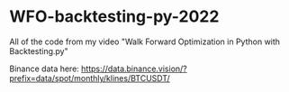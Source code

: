 # WFO-backtesting-py-2022
All of the code from my video "Walk Forward Optimization in Python with Backtesting.py"

Binance data here:
https://data.binance.vision/?prefix=data/spot/monthly/klines/BTCUSDT/
